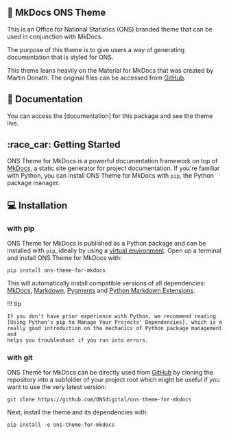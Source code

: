 ## :rocket: MkDocs ONS Theme

This is an Office for National Statistics (ONS) branded theme that can be used in conjunction with MkDocs.

The purpose of this theme is to give users a way of generating documentation that is styled for ONS.

This theme leans heavily on the Material for MkDocs that was created by Martin Donath. The original files can be accessed from [GitHub].

## :file_folder: Documentation

You can access the [documentation] for this package and see the theme live.

## :race_car: Getting Started

ONS Theme for MkDocs is a powerful documentation framework on top of [MkDocs], a static site generator for project documentation. If you're familiar with Python, you can install ONS Theme for MkDocs with `pip`, the Python package manager.

[MkDocs]: https://www.mkdocs.org

## :computer: Installation

### with pip

ONS Theme for MkDocs is published as a Python package and can be installed with
`pip`, ideally by using a [virtual environment]. Open up a terminal and install
ONS Theme for MkDocs with:

```
pip install ons-theme-for-mkdocs
```

This will automatically install compatible versions of all dependencies:
[MkDocs], [Markdown], [Pygments] and [Python Markdown Extensions].

!!! tip

    If you don't have prior experience with Python, we recommend reading
    [Using Python's pip to Manage Your Projects' Dependencies], which is a
    really good introduction on the mechanics of Python package management and
    helps you troubleshoot if you run into errors.

[virtual environment]: https://realpython.com/what-is-pip/#using-pip-in-a-python-virtual-environment
[semantic versioning]: https://semver.org/
[Markdown]: https://python-markdown.github.io/
[Pygments]: https://pygments.org/
[Python Markdown Extensions]: https://facelessuser.github.io/pymdown-extensions/
[Using Python's pip to Manage Your Projects' Dependencies]: https://realpython.com/what-is-pip/

### with git

ONS Theme for MkDocs can be directly used from [GitHub] by cloning the
repository into a subfolder of your project root which might be useful if you
want to use the very latest version:

```
git clone https://github.com/ONSdigital/ons-theme-for-mkdocs
```

Next, install the theme and its dependencies with:

```
pip install -e ons-theme-for-mkdocs
```

[GitHub]: https://github.com/ONSdigital/ons-theme-for-mkdocs

